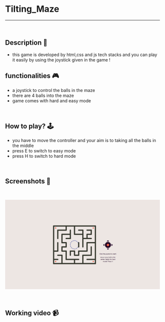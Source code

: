 # **Tilting_Maze** 

---

<br>

## **Description 📃** 
- this game is developed by html,css and js tech stacks and you can play it easily by using the joystick given in the game !

## **functionalities 🎮** 
- a joystick to control the balls in the maze
- there are 4 balls into the maze
- game comes with hard and easy mode 
<br>

## **How to play? 🕹️**

- you have to move the controller and your aim is to taking all the balls in the middle
- press E to switch to easy mode
- press H to switch to hard mode
<br>

## **Screenshots 📸**
<br>

![image](../../assets/images/Tilting_Maze.png)

<br>


## **Working video 📹**
<!-- add your working video over here -->
